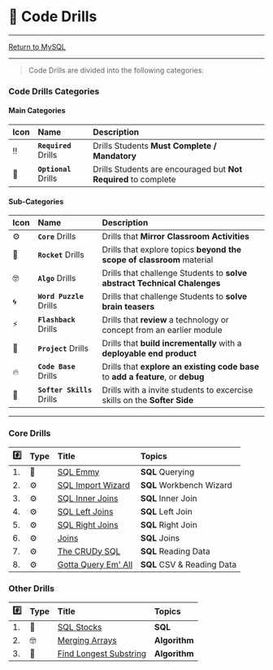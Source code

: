 # :dart: Code Drills

<hr> 

[Return to MySQL](../../../README.md#mysql)

<hr>

> Code Drills are divided into the following categories: 

### Code Drills Categories

#### **Main Categories**

| Icon | Name | Description |
|:--|:--|:--|
| :bangbang:  | **`Required`** Drills  | Drills Students **Must Complete / Mandatory** |
| :diamond_shape_with_a_dot_inside:  | **`Optional`** Drills  | Drills Students are encouraged but **Not Required** to complete |

#### **Sub-Categories**

| Icon | Name | Description |
|:--|:--|:--|
| :gear:  | **`Core`** Drills  | Drills that **Mirror Classroom Activities**|
| :rocket:  | **`Rocket`** Drills  | Drills that explore topics **beyond the scope of classroom** material  |
| :nerd_face: | **`Algo`** Drills  | Drills that challenge Students to **solve abstract Technical Chalenges** |
| :cyclone: | **`Word Puzzle`** Drills  | Drills that challenge Students to **solve brain teasers**  |
|  :zap: | **`Flashback`** Drills  | Drills that **review** a technology or concept from an earlier module  |
| :triangular_flag_on_post: | **`Project`** Drills  | Drills that **build incrementally** with a **deployable end product** |
| :fire:  | **`Code Base`** Drills  | Drills that **explore an existing code base** to **add a feature**, or **debug** |
| :radio_button: | **`Softer Skills`** Drills  | Drills with a invite students to excercise skills on the **Softer Side** |

<hr> 

### Core Drills
| :hash: | Type | Title | Topics|
| :-- | :-- | :-- |:-- |
| 1. | :triangular_flag_on_post: | [SQL Emmy](./00-required-code-drills/01-proj-sql-emmy) | **SQL** Querying
| 2. | :gear: | [SQL Import Wizard](./00-required-code-drills/02-core-sql-import-wizard) | **SQL** Workbench Wizard
| 3. | :gear: | [SQL Inner Joins](./00-required-code-drills/03-core-sql-inner-join) | **SQL** Inner Join
| 4. | :gear: | [SQL Left Joins](./00-required-code-drills/04-core-sql-left-join) | **SQL** Left Join
| 5. | :gear: | [SQL Right Joins](./00-required-code-drills/05-core-sql-right-join) | **SQL** Right Join |
| 6. | :gear: | [Joins](./00-required-code-drills/06-Joins) | **SQL** Joins |
| 7. | :gear: | [The CRUDy SQL](./00-required-code-drills/08-Gotta-Query-Em-All) | **SQL** Reading Data |
| 8. | :gear: | [Gotta Query Em' All](./00-required-code-drills/07-The-SQL-Sequel) | **SQL** CSV & Reading Data |

### Other Drills
| :hash: | Type | Title | Topics|
| :-- | :-- | :-- |:-- |
| 1. | :rocket: | [SQL Stocks](./01-optional-code-drills/01-rock-sql-stocks) | **SQL** |
| 2. | :nerd_face: | [Merging Arrays](./01-optional-code-drills/02-algo-array-merge) | **Algorithm** |
| 3. | :rocket: | [Find Longest Substring](./01-optional-code-drills/03-rock-longest-substring) | **Algorithm** |
